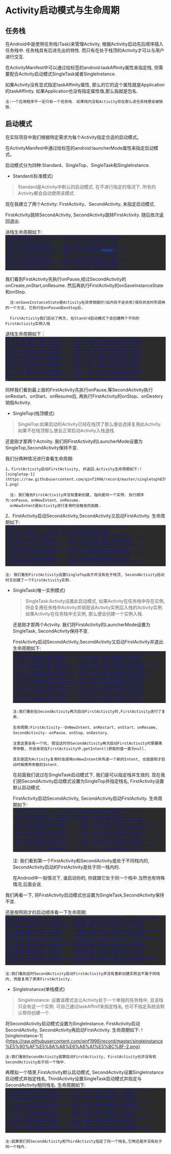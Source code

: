 
# Activity启动模式与生命周期 #
## 任务栈 ##
 在Android中是使用任务栈(Task)来管理Activity, 根据Activitiy启动先后顺序插入任务栈中. 任务栈具有后进先出的特性. 而只有在处于栈顶的Activity才可以与用户进行交互.
 
 在ActivityManifest中可以通过给<activity>标签的android:taskAffinity属性来指定栈, 但需要配合Activity启动模式SingleTask或者SingleInstance.
 
 如果Activity没有显式指定taskAffinity属性, 那么的它的这个属性就是Application的taskAffinity. 如果Application也没有指定属性值,那么指就是包名.
 
    注:一个应用程序不一定只有一个任务栈. 如果栈内没有Activity存在那么该任务栈便会被销毁.
    
 ## 启动模式 ##

 在实际项目中我们根据特定需求为每个Activity指定合适的启动模式。
 
 在ActivityManifest中通过给<activity>标签的android:launcherMode属性来指定启动模式。
     
 启动模式分为四种:Standard、SingleTop、SingleTask和SingleInstance.

* Standard(标准模式)

 > Standard是Activity中默认的启动模式. 在不进行指定的情况下, 所有的Activity都会自动使用该模式.
  
  现在我建立了两个Activity: FirstActivity、SecondActivity, 未指定启动模式.
   
  FirstActivity跳转SecondActivity, SecondActivity跳转FirstActivity. 随后依次返回退出.
  
  进栈生命周期如下: ![standard启动生命周期](https://raw.githubusercontent.com/qinf1996/record/master/standard%E5%90%AF%E5%8A%A8%E6%A8%A1%E5%BC%8F-1.png)
  
  我们看到FirstActivity先执行onPause,经过SecondActivity的onCreate,onStart,onResume. 然后再执行FirstActivity的onSaveInstanceState和onStop.
  
      注:onSaveInstanceState是Activity在异常销毁时(如内存不足杀死)保存状态时所调用的一个方法, 它执行在onPasue前onStop后.
      
      FirstActivity我们启动了两次, 在Standrd启动模式下会创建两个不同的FirstActivity实例入栈
      
  退栈生命周期如下：![standard退出生命周期](https://raw.githubusercontent.com/qinf1996/record/master/standard%E5%90%AF%E5%8A%A8%E6%A8%A1%E5%BC%8F-2.png)
  
  同样我们看到最上层的FirstActivity先执行onPause,等SecondActivity执行onRestart、onStart、onResume后, 再执行FirstActivity的onStop、onDestory销毁Activity.
  
* SingleTop(栈顶模式)

 > SingleTop:如果启动的Activity已经在栈顶了那么便会选择复用此Activity. 如果不在栈顶那么便会正常启动Activity入栈退栈.
  
  还是刚才那两个Actviity. 我们将FirstActivity的LauncherMode设置为SingleTop,SecondActivity保持不变.
  
  我们分两种情况进行查看生命周期:
    
    1、FirstActivity启动FirstActivity, 并返回.Activity生命周期如下:![singletop-1](https://raw.githubusercontent.com/qinf1996/record/master/singletop%E5%90%AF%E5%8A%A8%E6%A8%A1%E5%BC%8F-1.png)
    
      注: 我们看到FirstActivity并没有重新创建, 指向是同一个实例. 执行顺序为:onPause、onNewIntent、onResume.  
      onNewIntent是Activity进行复用时会触发的函数.
      
   2、FirstActivity启动SecondActivity,SecondActivity又启动FirstActivity. 生命周期如下:![singletop-2](https://raw.githubusercontent.com/qinf1996/record/master/singletop%E5%90%AF%E5%8A%A8%E6%A8%A1%E5%BC%8F-2.png)
    
    注: 我们看到FirstActivity设置SingleTop由于并没有处于栈顶, SecondActivity启动时又创建了一个FirstActivity实例.
      
* SingleTask(唯一实例模式)
   
   > SingleTask:Activity设置此启动模式, 如果Activity在任务栈中存在实例, 将会复用任务栈中Activity并销毁该Activity实例后入栈的Activity实例.
   如果Activity在任务栈中无实例, 那么便会创建一个实例入栈.
   
   还是刚才那两个Actviity. 我们将FirstActivity的LauncherMode设置为SingleTask, SecondActivity保持不变.
   
   FirstActivity启动SecondActivity,SecondActivity又启动FirstActivity并退出. 生命周期如下:![singletask-1](https://raw.githubusercontent.com/qinf1996/record/master/singletask%E5%90%AF%E5%8A%A8%E6%A8%A1%E5%BC%8F-1.png)
   
      注:我们看到在SecondActivity再次启动FirstActivity时,FirstActivity进行了复用.  
      
      生命周期:FirstActivity--OnNewIntent、onRestart、onStart、onResume, SecondActivity--onPause、onStop、onDestory.  

      注意这里会有一个坑, 假设这时你SecondActivity再次启动FirstActivity时需要携带参数, 你会发现在FirstActivity中,getIntent()获取的值一直为null.  
  
      其实是因为Activity复用时会调用onNewIntent并传递一个新的Intent, 也就是刚才启动时候携带参数的Intent.
      
   在前面我们说过在SingleTask启动模式下, 我们是可以指定栈并生效的. 现在我们把SecondActivity启动模式设置为SingleTop并指定栈名, FirstActivity设置默认启动模式. 
   
   FirstActivity启动SecondActivity, SecondActivity启动FirstActivity. 生命周期如下:![singletask-2](https://raw.githubusercontent.com/qinf1996/record/master/singletask%E5%90%AF%E5%8A%A8%E6%A8%A1%E5%BC%8F-2.png)

    注: 我们看到第一个FirstActivity和SecondActivity是处于不同栈内的, SecondActivity启动的FirstActivity是处于同一栈内的.  
    
    在Android中一般情况下, 谁启动你的, 你就跟它处于同一个栈中.当然也有特殊情况,后面会说.
      
 我们再看一下, 将FirstActivity启动模式也设置为SingleTask,SecondActivity保持不变.
    
   还是按照刚才的启动顺序看一下生命周期:![singletask-3](https://raw.githubusercontent.com/qinf1996/record/master/singletask%E5%90%AF%E5%8A%A8%E6%A8%A1%E5%BC%8F-3.png)
    
    注:我们看到这时SecondActivity启动FirstActivity并没有重新创建实例且不属于同栈内, 而是复用了原来FirstActivity.
      
   * SingleInstance(单栈模式)

  > SingleInstance: 设置该模式会让Activity处于一个单独的任务栈中, 且该栈只会有这一个实例. 可自己通过taskAffinif来指定栈名, 也可不指定系统会默认帮你创建一个.
    
   将SecondActivity启动模式设置为SingleInstance. FirstActivity启动SecondActivity, SecondActivity再启动FirstActivity. 生命周期如下:
   ![singleinstance-1]{https://raw.githubusercontent.com/qinf1996/record/master/singleinstance%E5%90%AF%E5%8A%A8%E6%A8%A1%E5%BC%8F-2.png}
    
    注:我们看到SecondActivity就算启动FirstActivity, FirstActivity也并没有和SecondActivity处于同一个栈中.
      
   再模拟一个情景,FirstActivity默认启动模式, SecondActivity设置SingleInstance启动模式并指定栈名, ThirdActivity设置SingleTask启动模式并指定与SecondActivity相同栈名. 生命周期如下: ![singleinstance-2](https://raw.githubusercontent.com/qinf1996/record/master/singleinstance%E5%90%AF%E5%8A%A8%E6%A8%A1%E5%BC%8F-2.png)

    注:就算我们将SecondActivity和ThirdActivity指定了同一个栈名,它两还是并没有处于同一个栈内.
 
 
